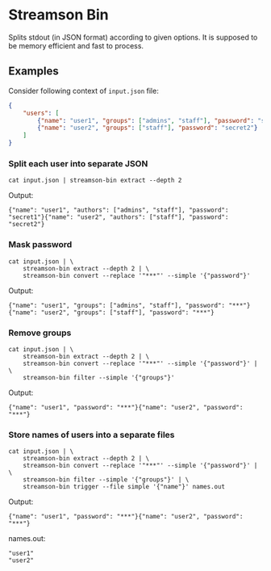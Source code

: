 # Streamson Bin

Splits stdout (in JSON format) according to given options.
It is supposed to be memory efficient and fast to process.


## Examples
Consider following context of `input.json` file:
```json
{
	"users": [
		{"name": "user1", "groups": ["admins", "staff"], "password": "secret1"},
		{"name": "user2", "groups": ["staff"], "password": "secret2"}
	]
}

```

### Split each user into separate JSON
```
cat input.json | streamson-bin extract --depth 2
```

Output:
```
{"name": "user1", "authors": ["admins", "staff"], "password": "secret1"}{"name": "user2", "authors": ["staff"], "password": "secret2"}
```

### Mask password
```
cat input.json | \
	streamson-bin extract --depth 2 | \
	streamson-bin convert --replace '"***"' --simple '{"password"}'
```

Output:
```
{"name": "user1", "groups": ["admins", "staff"], "password": "***"}{"name": "user2", "groups": ["staff"], "password": "***"}
```

### Remove groups
```
cat input.json | \
	streamson-bin extract --depth 2 | \
	streamson-bin convert --replace '"***"' --simple '{"password"}' | \
	streamson-bin filter --simple '{"groups"}'
```

Output:
```
{"name": "user1", "password": "***"}{"name": "user2", "password": "***"}
```


### Store names of users into a separate files
```
cat input.json | \
	streamson-bin extract --depth 2 | \
	streamson-bin convert --replace '"***"' --simple '{"password"}' | \
	streamson-bin filter --simple '{"groups"}' | \
	streamson-bin trigger --file simple '{"name"}' names.out
```

Output:
```
{"name": "user1", "password": "***"}{"name": "user2", "password": "***"}
```

names.out:
```
"user1"
"user2"
```

